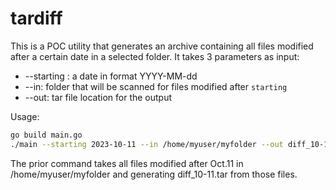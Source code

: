 # tardiff
This is a POC utility that generates an archive containing all files modified after a certain date in a selected folder.
It takes 3 parameters as input:
* --starting : a date in format YYYY-MM-dd
* --in: folder that will be scanned for files modified after `starting`
* --out: tar file location for the output

Usage: 
```bash
go build main.go
./main --starting 2023-10-11 --in /home/myuser/myfolder --out diff_10-11.tar
```
The prior command takes all files modified after Oct.11 in /home/myuser/myfolder and generating diff_10-11.tar from those files.
